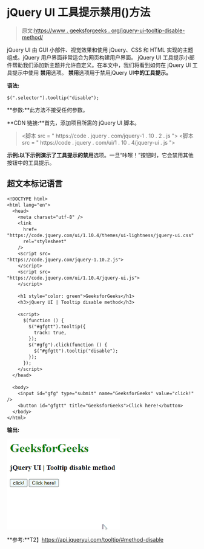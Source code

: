 # jQuery UI 工具提示禁用()方法

> 原文:[https://www . geeksforgeeks . org/jquery-ui-tooltip-disable-method/](https://www.geeksforgeeks.org/jquery-ui-tooltips-disable-method/)

jQuery UI 由 GUI 小部件、视觉效果和使用 jQuery、CSS 和 HTML 实现的主题组成。jQuery 用户界面非常适合为网页构建用户界面。 jQuery UI 工具提示小部件帮助我们添加新主题并允许自定义。在本文中，我们将看到如何在 jQuery UI 工具提示中使用 **禁用**选项。 **禁用**选项用于禁用jQuery UI**中的工具提示。**

**语法:**

```
$(".selector").tooltip("disable");
```

**参数:**此方法不接受任何参数。

**CDN 链接:**首先，添加项目所需的 jQuery UI 脚本。

> <link href="“https://code.jquery.com/ui/1.10.4/themes/ui-lightness/jquery-ui.css”" rel="“stylesheet”">
> <脚本 src = " https://code . jquery . com/jquery-1 . 10 . 2 . js "></脚本>
> <脚本 src = " https://code . jquery . com/ui/1 . 10 . 4/jquery-ui . js "></脚本>

**示例:**以下示例演示了工具提示的**禁用**选项。一旦“咔嚓！”按钮时，它会禁用其他按钮中的工具提示。

## 超文本标记语言

```
<!DOCTYPE html>
<html lang="en">
  <head>
    <meta charset="utf-8" />
    <link
      href=
"https://code.jquery.com/ui/1.10.4/themes/ui-lightness/jquery-ui.css"
      rel="stylesheet"
    />
    <script src=
"https://code.jquery.com/jquery-1.10.2.js">
    </script>
    <script src=
"https://code.jquery.com/ui/1.10.4/jquery-ui.js">
    </script>

    <h1 style="color: green">GeeksforGeeks</h1>
    <h3>jQuery UI | Tooltip disable method</h3>

    <script>
      $(function () {
        $("#gfgtt").tooltip({
          track: true,
        });
        $("#gfg").click(function () {
          $("#gfgtt").tooltip("disable");
        });
      });
    </script>
  </head>

  <body>
    <input id="gfg" type="submit" name="GeeksforGeeks" value="click!" />
    <button id="gfgtt" title="GeeksforGeeks">Click here!</button>
  </body>
</html>
```

**输出:**

![](img/8212689fc7d6a27803403f59a552e5ca.png)

**参考:**T2】https://api.jqueryui.com/tooltip/#method-disable